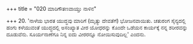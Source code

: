 +++
title = "020 ಮಾರಿಗೌತಣವಾಯ್ತು ನಾಳಿನ"

+++
20. 'ನಾಳೆಯ ಭಾರತ ಯುದ್ಧವು ಮಾರಿಗೆ (ಮೃತ್ಯು ದೇವತೆಗೆ) ಭೋಜನವಾಯಿತು. ಚತುರಂಗ ಸೈನ್ಯದಲ್ಲಿ ಹಂಗು ಕಳೆಯುವಂತೆ ಯುದ್ಧದಲ್ಲಿ ಅಸಂಖ್ಯಾತ ವೀರ ಯೋಧರನ್ನು ಕೊಂದೇ ಒಡೆಯನ ಕಾರ್ಯಕ್ಕೆ ನನ್ನ ಶರೀರವನ್ನು ದೂಡುವೆನು. ಸೂರ್ಯನಾಣೆಗೂ ನಿನ್ನ ಐದು ವೀರರನ್ನೂ ನೋಯಿಸುವುದಿಲ್ಲ' ಎಂದನು.